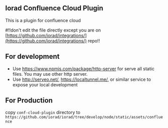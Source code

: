 ## Iorad Confluence Cloud Plugin

This is a plugin for confluence cloud

#!!don't edit the file directly except you are on [https://github.com/iorad/integrations/](https://github.com/iorad/integrations/) repo!!

For development
---------------

- Use https://www.npmjs.com/package/http-server for serve all static files. You may use other http server.
- Use http://serveo.net/, https://localtunnel.me/, or similar service to expose your local development

For Production
---------------
 copy `conf-cloud-plugin` directory to `https://github.com/iorad/iorad/tree/develop/node/static/assets/confluence`
